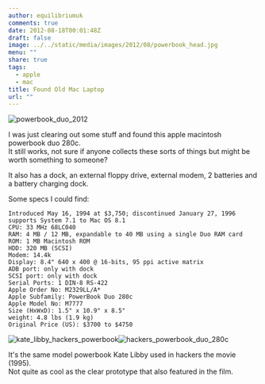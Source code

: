 ```yaml
---
author: equilibriumuk
comments: true
date: 2012-08-18T00:01:48Z
draft: false
image: ../../static/media/images/2012/08/powerbook_head.jpg
menu: ""
share: true
tags:
  - apple
  - mac
title: Found Old Mac Laptop
url: ""
---
```


<img title="powerbook_duo_2012" src="/media/images/2012/08/powerbook_duo_2012.jpg" alt="powerbook_duo_2012" />

I was just clearing out some stuff and found this apple macintosh powerbook duo 280c.<br/>
It still works, not sure if anyone collects these sorts of things but might be worth something to someone?

It also has a dock, an external floppy drive, external modem, 2 batteries and a battery charging dock.

Some specs I could find:

<pre><code class="nohighlight">Introduced May 16, 1994 at $3,750; discontinued January 27, 1996
supports System 7.1 to Mac OS 8.1
CPU: 33 MHz 68LC040
RAM: 4 MB / 12 MB, expandable to 40 MB using a single Duo RAM card
ROM: 1 MB Macintosh ROM
HDD: 320 MB (SCSI)
Modem: 14.4k
Display: 8.4" 640 x 400 @ 16-bits, 95 ppi active matrix
ADB port: only with dock
SCSI port: only with dock
Serial Ports: 1 DIN-8 RS-422
Apple Order No: M2329LL/A*
Apple Subfamily: PowerBook Duo 280c
Apple Model No: M7777
Size (HxWxD): 1.5" x 10.9" x 8.5"
weight: 4.8 lbs (1.9 kg)
Original Price (US): $3700 to $4750</code></pre>

<p class="text-center"><img class="inline" src="/media/images/2012/08/kate_libby_hackers_powerbook.jpg" alt="kate_libby_hackers_powerbook"/><img class="inline" src="/media/images/2012/08/hackers_powerbook_duo_280c_2.jpg" alt="hackers_powerbook_duo_280c"/></p>

It's the same model powerbook Kate Libby used in hackers the movie (1995).<br/>
Not quite as cool as the clear prototype that also featured in the film.
